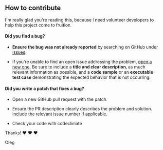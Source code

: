 ## How to contribute

I'm really glad you're reading this, because I need volunteer developers to help this project come to fruition.

#### **Did you find a bug?**

* **Ensure the bug was not already reported** by searching on GitHub under [Issues](https://github.com/levabd/digit-symbol-recogniser/issues).

* If you're unable to find an open issue addressing the problem, [open a new one](https://github.com/levabd/digit-symbol-recogniser/issues/new). Be sure to include a **title and clear description**, as much relevant information as possible, and a **code sample** or an **executable test case** demonstrating the expected behavior that is not occurring.

#### **Did you write a patch that fixes a bug?**

* Open a new GitHub pull request with the patch.

* Ensure the PR description clearly describes the problem and solution. Include the relevant issue number if applicable.

* Check your code with codeclimate

Thanks! :heart: :heart: :heart:

Oleg
